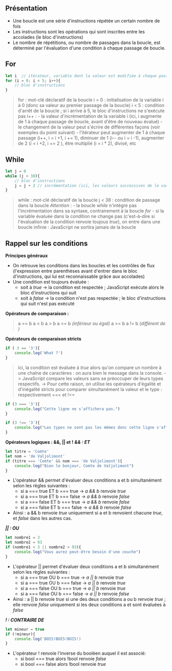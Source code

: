 ## Présentation
- Une boucle est une série d'instructions répétée un certain nombre de fois
- Les instructions sont les opérations qui sont inscrites entre les accolades (le bloc d'instructions)
- Le nombre de répétitions, ou nombre de passages dans la boucle, est déterminé par l'évaluation d'une condition à chaque passage de boucle.

## For
```javascript
let i  // itérateur, variable dont la valeur est modifiée à chaque passage de boucle
for (i = 0; i < 5; i++){ 
    // bloc d'instructions
}
```
> for : mot-clé déclaratif de la boucle
> i = 0 : initialisation de la variable i à 0 (donc sa valeur au premier passage de la boucle)
> i < 5 : condition d'arrêt de la boucle ; si i arrive à 5, le bloc d'instructions ne s'exécute pas
> i++ : 
    - la valeur d'incrémentation de la variable i (ici, i augmente de 1 à chaque passage de boucle, avant d'être de nouveau évalué)
    - le changement de la valeur peut s'écrire de différentes façons (voir exemples du point suivant)
    - l'itérateur peut augmenter de 1 à chaque passage (i++, i = i +1, i += 1), diminuer de 1 (i-- ou i = i -1), augmenter de 2 (i = i +2, i += 2 ), être multiplié (i = i * 2), divisé, etc

## While
```javascript
let j = 0
while (j < 38){
    // bloc d'instructions
    j = j + 2 // incrémentation (ici, les valeurs successives de la variable seront 0, 2, 4, 6 ... jusqu'à 36)
}
```
> while : mot-clé déclaratif de la boucle
> j < 38 : condition de passage dans la boucle
> *Attention* : 
    - la boucle *while* n'intègre pas l'incrémentation dans sa syntaxe, contrairement à la boucle *for*
    - si la variable évaluée dans la condition ne change pas (c'est-à-dire si l'évaluation de la condition renvoie toujous *true*), on entre dans une boucle infinie : JavaScript ne sortira jamais de la boucle

## Rappel sur les conditions

**Principes généraux**

- On retrouve les conditions dans les boucles et les contrôles de flux (l'expression entre parenthèses avant d'entrer dans le bloc d'instructions, qui lui est reconnaissable grâce aux accolades)
- Une condition est toujours évaluée :
    -  soit à *true* -> la condition est respectée ; JavaScript exécute alors le bloc d'instructions qui suit
    - soit à *false* -> la condition n'est pas respectée ; le bloc d'instructions qui suit n'est pas exécuté

**Opérateurs de comparaison :**
> a == b 
> a < b
> a > b
> a <= b *(inférieur ou égal)*
> a >= b
> a != b *(différent de )*


**Opérateurs de comparaison stricts**
```javascript
if ( 3 == '3'){
    console.log('What ?')
}
```
> Ici, la condition est évaluée à *true* alors qu'on compare un nombre à une chaîne de caractères : on aura bien le message dans la console.
> -> JavaScript compare les valeurs sans se préoccuper de leurs types respectifs.
> -> Pour cette raison, on utilise les opérateurs d'égalité et d'inégalité stricts pour comparer simultanément la valeur et le type : respectivement === et !==
```javascript
if (3 === '3'){
    console.log("Cette ligne ne s'affichera pas.")
}
```
```javascript
if (3 !== '3'){
    console.log("Les types ne sont pas les mêmes donc cette ligne s'affichera.")
}
```
**Opérateurs logiques : &&, || et !**
***&& : ET***
```javascript
let titre = 'Comte'
let nom = 'de Valjolimont'
if (titre === 'Comte' && nom === 'de Valjolimont'){
    console.log("Bien le bonjour, Comte de Valjolimont")
}
```
- L'opérateur && permet d'évaluer deux conditions a et b simultanément selon les règles suivantes :
    - si a === true ET b === true -> *a && b* renvoie *true*
    - si a === true ET b === false -> *a && b* renvoie *false*
    - si a === false ET b === true -> *a && b* renvoie *false*
    - si a === false ET b === false -> *a && b* renvoie *false*
- Ainsi : a && b renvoie *true* uniquement si a et b renvoient chacune *true*, et *false* dans les autres cas.

***|| : OU***
```javascript
let nombre1 = 3
let nombre2 = 93
if (nombre1 < 3 || nombre2 > 93){
    console.log("Vous aurez peut-être besoin d'une couche")
}
```
- L'opérateur || permet d'évaluer deux conditions a et b simultanément selon les règles suivantes :
    - si a === true OU b === true -> *a || b* renvoie *true*
    - si a === true OU b === false -> *a || b* renvoie *true*
    - si a === false OU b === true -> *a || b* renvoie *true*
    - si a === false OU b === false -> *a || b* renvoie *false*
- Ainsi : a || b renvoie *true* si une des deux conditions a ou b renvoie *true* ; elle renvoie *false* uniquement si les deux conditions a et sont évaluées à *false*

***! : CONTRAIRE DE***
```javascript
let mineur = true
if (!mineur){
    console.log('BOIS!BOIS!BOIS!)
}
```
- L'opérateur ! renvoie l'inverse du booléen auquel il est associé:
    - si bool === true alors !bool renvoie *false*
    - si bool === false alors !bool renvoie *true*
